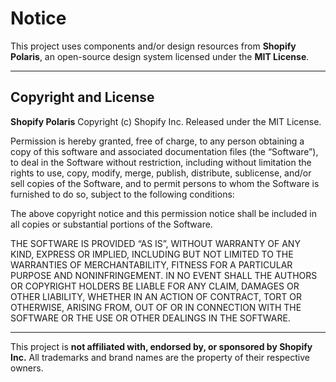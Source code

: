 # Notice

This project uses components and/or design resources from **Shopify Polaris**,
an open-source design system licensed under the **MIT License**.

---

## Copyright and License

**Shopify Polaris**
Copyright (c) Shopify Inc.
Released under the MIT License.

Permission is hereby granted, free of charge, to any person obtaining a copy of this software and associated documentation files (the “Software”), to deal in the Software without restriction, including without limitation the rights to use, copy, modify, merge, publish, distribute, sublicense, and/or sell copies of the Software, and to permit persons to whom the Software is furnished to do so, subject to the following conditions:

The above copyright notice and this permission notice shall be included in all copies or substantial portions of the Software.

THE SOFTWARE IS PROVIDED “AS IS”, WITHOUT WARRANTY OF ANY KIND, EXPRESS OR IMPLIED, INCLUDING BUT NOT LIMITED TO THE WARRANTIES OF MERCHANTABILITY, FITNESS FOR A PARTICULAR PURPOSE AND NONINFRINGEMENT.
IN NO EVENT SHALL THE AUTHORS OR COPYRIGHT HOLDERS BE LIABLE FOR ANY CLAIM, DAMAGES OR OTHER LIABILITY, WHETHER IN AN ACTION OF CONTRACT, TORT OR OTHERWISE, ARISING FROM, OUT OF OR IN CONNECTION WITH THE SOFTWARE OR THE USE OR OTHER DEALINGS IN THE SOFTWARE.

---

This project is **not affiliated with, endorsed by, or sponsored by Shopify Inc.**
All trademarks and brand names are the property of their respective owners.
